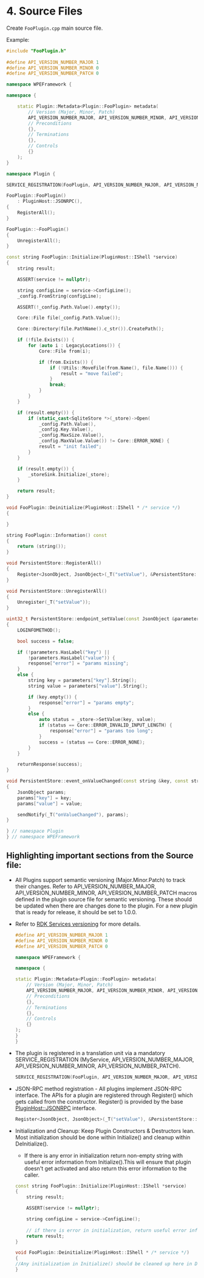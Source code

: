 # 4. Source Files

Create `FooPlugin.cpp` main source file.

Example:
```C++
#include "FooPlugin.h"
    
#define API_VERSION_NUMBER_MAJOR 1
#define API_VERSION_NUMBER_MINOR 0
#define API_VERSION_NUMBER_PATCH 0

namespace WPEFramework {

namespace {

    static Plugin::Metadata<Plugin::FooPlugin> metadata(
        // Version (Major, Minor, Patch)
        API_VERSION_NUMBER_MAJOR, API_VERSION_NUMBER_MINOR, API_VERSION_NUMBER_PATCH,
        // Preconditions
        {},
        // Terminations
        {},
        // Controls
        {}
    );
}

namespace Plugin {

SERVICE_REGISTRATION(FooPlugin, API_VERSION_NUMBER_MAJOR, API_VERSION_NUMBER_MINOR, API_VERSION_NUMBER_PATCH);

FooPlugin::FooPlugin()
    : PluginHost::JSONRPC(),
{
    RegisterAll();
}

FooPlugin::~FooPlugin()
{
    UnregisterAll();
}

const string FooPlugin::Initialize(PluginHost::IShell *service)
{
    string result;

    ASSERT(service != nullptr);

    string configLine = service->ConfigLine();
    _config.FromString(configLine);

    ASSERT(!_config.Path.Value().empty());

    Core::File file(_config.Path.Value());

    Core::Directory(file.PathName().c_str()).CreatePath();

    if (!file.Exists()) {
        for (auto i : LegacyLocations()) {
            Core::File from(i);

            if (from.Exists()) {
                if (!Utils::MoveFile(from.Name(), file.Name())) {
                    result = "move failed";
                }
                break;
            }
        }
    }

    if (result.empty()) {
        if (static_cast<SqliteStore *>(_store)->Open(
            _config.Path.Value(),
            _config.Key.Value(),
            _config.MaxSize.Value(),
            _config.MaxValue.Value()) != Core::ERROR_NONE) {
            result = "init failed";
        }
    }

    if (result.empty()) {
        _storeSink.Initialize(_store);
    }

    return result;
}

void FooPlugin::Deinitialize(PluginHost::IShell * /* service */)
{

}

string FooPlugin::Information() const
{
    return (string());
}

void PersistentStore::RegisterAll()
{
    Register<JsonObject, JsonObject>(_T("setValue"), &PersistentStore::endpoint_setValue, this);
}

void PersistentStore::UnregisterAll()
{
    Unregister(_T("setValue"));
}

uint32_t PersistentStore::endpoint_setValue(const JsonObject &parameters, JsonObject &response)
{
    LOGINFOMETHOD();

    bool success = false;

    if (!parameters.HasLabel("key") ||
        !parameters.HasLabel("value")) {
        response["error"] = "params missing";
    }
    else {
        string key = parameters["key"].String();
        string value = parameters["value"].String();

        if (key.empty()) {
            response["error"] = "params empty";
        }
        else {
            auto status = _store->SetValue(key, value);
            if (status == Core::ERROR_INVALID_INPUT_LENGTH) {
                response["error"] = "params too long";
            }
            success = (status == Core::ERROR_NONE);
        }
    }

    returnResponse(success);
}

void PersistentStore::event_onValueChanged(const string &key, const string &value)
{
    JsonObject params;
    params["key"] = key;
    params["value"] = value;

    sendNotify(_T("onValueChanged"), params);
}

} // namespace Plugin
} // namespace WPEFramework
```

## Highlighting important sections from the Source file:

- All Plugins support semantic versioning (Major.Minor.Patch) to track their changes. Refer to API_VERSION_NUMBER_MAJOR, API_VERSION_NUMBER_MINOR, API_VERSION_NUMBER_PATCH macros defined in the plugin source file for semantic versioning. These should be updated when there are changes done to the plugin. For a new plugin that is ready for release, it should be set to 1.0.0.

- Refer to [RDK Services versioning](https://github.com/rdkcentral/RDKServices#versioning) for more details.

    ```C++
    #define API_VERSION_NUMBER_MAJOR 1
    #define API_VERSION_NUMBER_MINOR 0
    #define API_VERSION_NUMBER_PATCH 0

    namespace WPEFramework {

    namespace {

    static Plugin::Metadata<Plugin::FooPlugin> metadata(
        // Version (Major, Minor, Patch)
        API_VERSION_NUMBER_MAJOR, API_VERSION_NUMBER_MINOR, API_VERSION_NUMBER_PATCH,
        // Preconditions
        {},
        // Terminations
        {},
        // Controls
        {}
    );
    }
    }
    ```

- The plugin is registered in a translation unit via a mandatory SERVICE_REGISTRATION   (MyService, API_VERSION_NUMBER_MAJOR, API_VERSION_NUMBER_MINOR, API_VERSION_NUMBER_PATCH).
    ```C++
    SERVICE_REGISTRATION(FooPlugin, API_VERSION_NUMBER_MAJOR, API_VERSION_NUMBER_MINOR, API_VERSION_NUMBER_PATCH);
    ```

- JSON-RPC method registration - All plugins implement JSON-RPC interface. The APIs for a plugin are registered through Register() which gets called from the constructor. Register() is provided by the base [PluginHost::JSONRPC](https://github.com/rdkcentral/Thunder/blob/master/Source/plugins/JSONRPC.h#L305) interface. 

    ```C++ 
    Register<JsonObject, JsonObject>(_T("setValue"), &PersistentStore::endpoint_setValue, this);
    ```

- Initialization and Cleanup:
Keep Plugin Constructors & Destructors lean. Most initialization should be done within Initialize() and cleanup within DeInitialize(). 
    - If there is any error in initialization return non-empty string with useful error information from Initialize().This will ensure that plugin doesn't get activated and also return this error information to the caller.

    ```C++
    const string FooPlugin::Initialize(PluginHost::IShell *service)
    {
        string result;

        ASSERT(service != nullptr);

        string configLine = service->ConfigLine();
            
        // if there is error in initialization, return useful error information in result
        return result;
    }
    
    void FooPlugin::Deinitialize(PluginHost::IShell * /* service */)
    {
    //Any initialization in Initialize() should be cleaned up here in Deinitialize()
    }
    ```